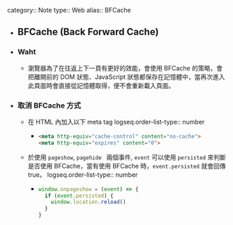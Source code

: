 category:: Note
type:: Web
alias:: BFCache

- ## BFCache (Back Forward Cache)
- ### Waht
	- 瀏覽器為了在往返上下一頁有更好的效能，會使用 BFCache 的策略，會把離開前的 DOM 狀態、JavaScript 狀態都保存在記憶體中，當再次進入此頁面時會直接從記憶體取得，便不會重新載入頁面。
- ### 取消 BFCache 方式
	- 在 HTML 內加入以下 meta tag
	  logseq.order-list-type:: number
		- ```html
		  <meta http-equiv="cache-control" content="no-cache">
		  <meta http-equiv="expires" content="0">
		  ```
	- 於使用 `pageshow`, `pagehide ` 兩個事件, `event` 可以使用 `persisted` 來判斷是否使用 BFCache，當有使用 BFCache 時，`event.persisted` 就會回傳 true。
	  logseq.order-list-type:: number
		- ```js
		  window.onpageshow = (event) => {
		    if (event.persisted) {
		      window.location.reload()
		    }
		  }
		  ```